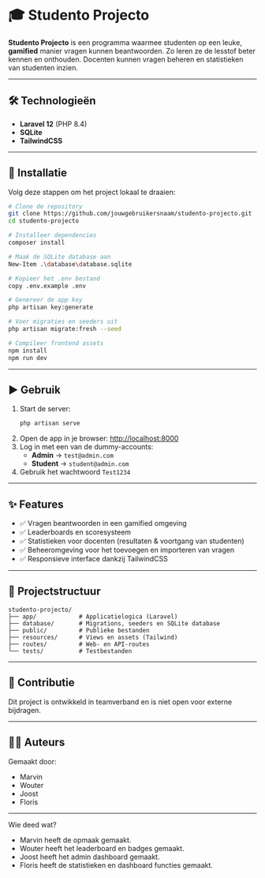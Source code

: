 # 🎓 Studento Projecto

**Studento Projecto** is een programma waarmee studenten op een leuke, **gamified** manier vragen kunnen beantwoorden. Zo leren ze de lesstof beter kennen en onthouden. Docenten kunnen vragen beheren en statistieken van studenten inzien.

---

## 🛠️ Technologieën
- **Laravel 12** (PHP 8.4)
- **SQLite**
- **TailwindCSS**

---

## 🚀 Installatie

Volg deze stappen om het project lokaal te draaien:

```bash
# Clone de repository
git clone https://github.com/jouwgebruikersnaam/studento-projecto.git
cd studento-projecto

# Installeer dependencies
composer install

# Maak de SQLite database aan
New-Item .\database\database.sqlite

# Kopieer het .env bestand
copy .env.example .env

# Genereer de app key
php artisan key:generate

# Voer migraties en seeders uit
php artisan migrate:fresh --seed

# Compileer frontend assets
npm install
npm run dev
```

---

## ▶️ Gebruik

1. Start de server:
   ```bash
   php artisan serve
   ```
2. Open de app in je browser: [http://localhost:8000](http://localhost:8000)  
3. Log in met een van de dummy-accounts:
   - **Admin** → `test@admin.com`  
   - **Student** → `student@admin.com`  
4. Gebruik het wachtwoord `Test1234`
---

## ✨ Features
- ✅ Vragen beantwoorden in een gamified omgeving  
- ✅ Leaderboards en scoresysteem  
- ✅ Statistieken voor docenten (resultaten & voortgang van studenten)  
- ✅ Beheeromgeving voor het toevoegen en importeren van vragen  
- ✅ Responsieve interface dankzij TailwindCSS  

---

## 📂 Projectstructuur
```plaintext
studento-projecto/
├── app/            # Applicatielogica (Laravel)
├── database/       # Migrations, seeders en SQLite database
├── public/         # Publieke bestanden
├── resources/      # Views en assets (Tailwind)
├── routes/         # Web- en API-routes
└── tests/          # Testbestanden
```

---

## 🤝 Contributie
Dit project is ontwikkeld in teamverband en is niet open voor externe bijdragen.  

---

## 🧑‍💻 Auteurs
Gemaakt door:  
- Marvin  
- Wouter  
- Joost  
- Floris  

---

Wie deed wat?  
- Marvin heeft de opmaak gemaakt.  
- Wouter heeft het leaderboard en badges gemaakt.
- Joost  heeft het admin dashboard gemaakt.
- Floris  heeft de statistieken en dashboard functies gemaakt.
